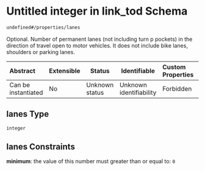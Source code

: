 # Untitled integer in link_tod Schema

```txt
undefined#/properties/lanes
```

Optional. Number of permanent lanes (not including turn p
pockets) in the direction of travel open to motor vehicles.
It does not include bike lanes, shoulders or parking lanes.


| Abstract            | Extensible | Status         | Identifiable            | Custom Properties | Additional Properties | Access Restrictions | Defined In                                                                      |
| :------------------ | ---------- | -------------- | ----------------------- | :---------------- | --------------------- | ------------------- | ------------------------------------------------------------------------------- |
| Can be instantiated | No         | Unknown status | Unknown identifiability | Forbidden         | Allowed               | none                | [link_tod.schema.json\*](../../out/link_tod.schema.json "open original schema") |

## lanes Type

`integer`

## lanes Constraints

**minimum**: the value of this number must greater than or equal to: `0`
